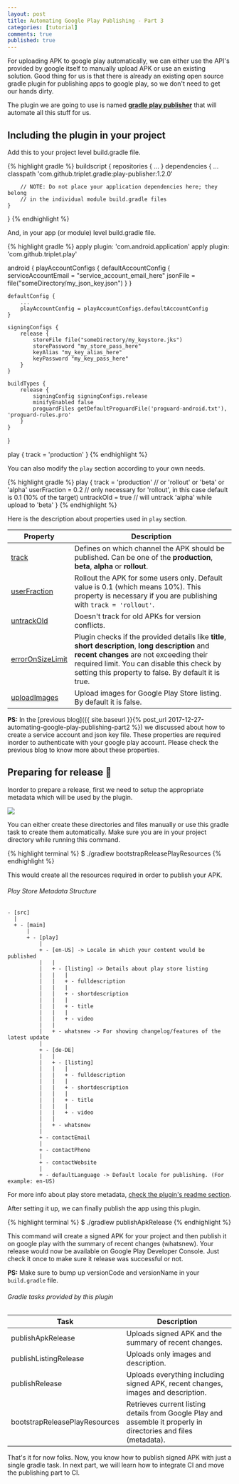 ```yaml
---
layout: post
title: Automating Google Play Publishing - Part 3
categories: [tutorial]
comments: true
published: true
---
```


For uploading APK to google play automatically, we can either use the API's provided by google itself to manually upload APK or use an existing solution. Good thing for us is that there is already an existing open source gradle plugin for publishing apps to google play, so we don't need to get our hands dirty. 

<!--more-->

The plugin we are going to use is named **[gradle play publisher](https://github.com/Triple-T/gradle-play-publisher)** that will automate all this stuff for us.

## Including the plugin in your project

Add this to your project level build.gradle file.

{% highlight gradle %}
buildscript {
    repositories {
        ...
    }
    dependencies {
        ...
        classpath 'com.github.triplet.gradle:play-publisher:1.2.0'

        // NOTE: Do not place your application dependencies here; they belong
        // in the individual module build.gradle files
    }
}
{% endhighlight %}

And, in your app (or module) level build.gradle file.

{% highlight gradle %}
apply plugin: 'com.android.application'
apply plugin: 'com.github.triplet.play'

android {
    playAccountConfigs {
        defaultAccountConfig {
            serviceAccountEmail = "service_account_email_here"
            jsonFile = file("someDirectory/my_json_key.json")
        }
    }

    defaultConfig {
        ...
        playAccountConfig = playAccountConfigs.defaultAccountConfig
    }

    signingConfigs {
        release {
            storeFile file("someDirectory/my_keystore.jks")
            storePassword "my_store_pass_here"
            keyAlias "my_key_alias_here"
            keyPassword "my_key_pass_here"
        }
    }

    buildTypes {
        release {
            signingConfig signingConfigs.release
            minifyEnabled false
            proguardFiles getDefaultProguardFile('proguard-android.txt'), 'proguard-rules.pro'
        }
    }
}

play {
    track = 'production'
}
{% endhighlight %}

You can also modify the `play` section according to your own needs.

{% highlight gradle %}
play {
    track = 'production' // or 'rollout' or 'beta' or 'alpha'
    userFraction = 0.2 // only necessary for 'rollout', in this case default is 0.1 (10% of the target)
    untrackOld = true // will untrack 'alpha' while upload to 'beta'
}
{% endhighlight %}

Here is the description about properties used in `play` section.

| Property                                                                                     | Description                                                                                                                                                                                                                                           |
|----------------------------------------------------------------------------------------------|-------------------------------------------------------------------------------------------------------------------------------------------------------------------------------------------------------------------------------------------------------|
| [track](https://github.com/Triple-T/gradle-play-publisher#specify-the-track)                 | Defines on which channel the APK should be published. Can be one of the **production**, **beta**, **alpha** or **rollout**.                                                                                                                           |
| [userFraction](https://github.com/Triple-T/gradle-play-publisher#specify-the-track)          | Rollout the APK for some users only. Default value is 0.1 (which means 10%). This property is necessary if you are publishing with `track = 'rollout'`.                                                                                               |
| [untrackOld](https://github.com/Triple-T/gradle-play-publisher#untrack-conflicting-versions) | Doesn't track for old APKs for version conflicts.                                                                                                                                                                                                     |
| [errorOnSizeLimit](https://github.com/Triple-T/gradle-play-publisher#text-requirements)      | Plugin checks if the provided details like **title**, **short description**, **long description** and **recent changes** are not exceeding their required limit. You can disable this check by setting this property to false. By default it is true. |
| [uploadImages](https://github.com/Triple-T/gradle-play-publisher#upload-images)              | Upload images for Google Play Store listing. By default it is false.                                                                                                                                                                                  |

**PS:** In the [previous blog]({{ site.baseurl }}{% post_url 2017-12-27-automating-google-play-publishing-part2 %}) we discussed about how to create a service account and json key file. These properties are required inorder to authenticate with your google play account. Please check the previous blog to know more about these properties.

## Preparing for release 🚀

Inorder to prepare a release, first we need to setup the appropriate metadata which will be used by the plugin.

![](../../img/google_play_publish_directory_structure.png)


You can either create these directories and files manually or use this gradle task to create them automatically. Make sure you are in your project directory while running this command.

{% highlight terminal %}
$ ./gradlew bootstrapReleasePlayResources
{% endhighlight %}

This would create all the resources required in order to publish your APK.

###### Play Store Metadata Structure


```
- [src]
  |
  + - [main]
      |
      + - [play]
          |
          + - [en-US] -> Locale in which your content would be published
          |   |
          |   + - [listing] -> Details about play store listing
          |   |   |
          |   |   + - fulldescription	
          |   |   |
          |   |   + - shortdescription
          |   |   |
          |   |   + - title
          |   |   |
          |   |   + - video
          |   |
          |   + - whatsnew -> For showing changelog/features of the latest update
          |
          + - [de-DE]
          |   |
          |   + - [listing]
          |   |   |
          |   |   + - fulldescription
          |   |   |
          |   |   + - shortdescription
          |   |   |
          |   |   + - title
          |   |   |
          |   |   + - video
          |   |
          |   + - whatsnew
          |
          + - contactEmail
          |
          + - contactPhone
          |
          + - contactWebsite
          |
          + - defaultLanguage -> Default locale for publishing. (For example: en-US)
```

For more info about play store metadata, [check the plugin's readme section](https://github.com/Triple-T/gradle-play-publisher#play-store-metadata).

After setting it up, we can finally publish the app using this plugin.

{% highlight terminal %}
$ ./gradlew publishApkRelease
{% endhighlight %}

This command will create a signed APK for your project and then publish it on google play with the summary of recent changes (whatsnew). Your release would now be available on Google Play Developer Console. Just check it once to make sure it release was successful or not.

**PS:** Make sure to bump up versionCode and versionName in your `build.gradle` file.

###### Gradle tasks provided by this plugin

| Task                          | Description                                                                                                      |
|-------------------------------|------------------------------------------------------------------------------------------------------------------|
| publishApkRelease             | Uploads signed APK and the summary of recent changes.                                                            |
| publishListingRelease         | Uploads only images and description.                                                                             |
| publishRelease                | Uploads everything including signed APK, recent changes, images and description.                                 |
| bootstrapReleasePlayResources | Retrieves current listing details from Google Play and assemble it properly in directories and files (metadata). |

That's it for now folks. Now, you know how to publish signed APK with just a single gradle task. In next part, we will learn how to integrate CI and move the publishing part to CI.